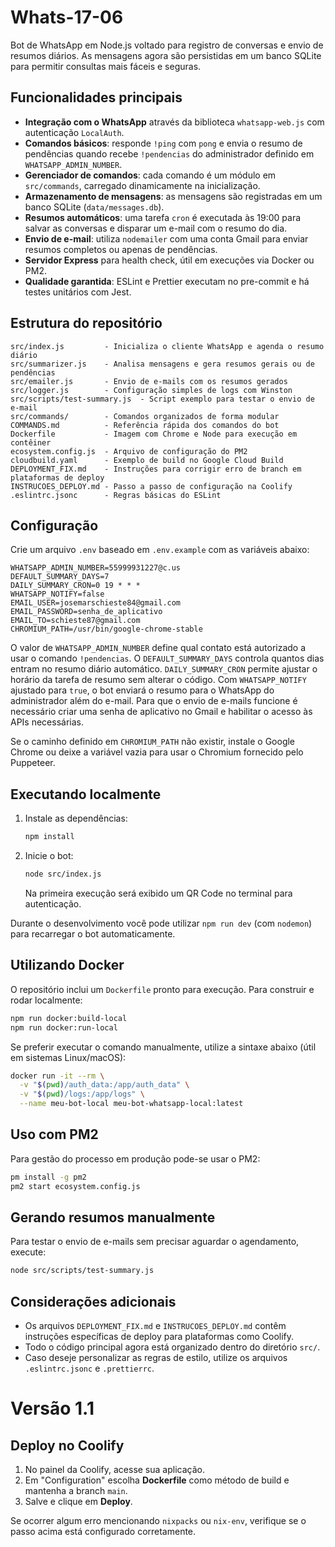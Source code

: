 # Whats-17-06

Bot de WhatsApp em Node.js voltado para registro de conversas e envio de resumos diários. As mensagens agora são persistidas em um banco SQLite para permitir consultas mais fáceis e seguras.

## Funcionalidades principais

- **Integração com o WhatsApp** através da biblioteca `whatsapp-web.js` com autenticação `LocalAuth`.
- **Comandos básicos**: responde `!ping` com `pong` e envia o resumo de pendências quando recebe `!pendencias` do administrador definido em `WHATSAPP_ADMIN_NUMBER`.
- **Gerenciador de comandos**: cada comando é um módulo em `src/commands`, carregado dinamicamente na inicialização.
- **Armazenamento de mensagens**: as mensagens são registradas em um banco SQLite (`data/messages.db`).
- **Resumos automáticos**: uma tarefa `cron` é executada às 19:00 para salvar as conversas e disparar um e-mail com o resumo do dia.
- **Envio de e-mail**: utiliza `nodemailer` com uma conta Gmail para enviar resumos completos ou apenas de pendências.
- **Servidor Express** para health check, útil em execuções via Docker ou PM2.
- **Qualidade garantida**: ESLint e Prettier executam no pre-commit e há testes unitários com Jest.

## Estrutura do repositório

```
src/index.js         - Inicializa o cliente WhatsApp e agenda o resumo diário
src/summarizer.js    - Analisa mensagens e gera resumos gerais ou de pendências
src/emailer.js       - Envio de e-mails com os resumos gerados
src/logger.js        - Configuração simples de logs com Winston
src/scripts/test-summary.js  - Script exemplo para testar o envio de e-mail
src/commands/        - Comandos organizados de forma modular
COMMANDS.md          - Referência rápida dos comandos do bot
Dockerfile           - Imagem com Chrome e Node para execução em contêiner
ecosystem.config.js  - Arquivo de configuração do PM2
cloudbuild.yaml      - Exemplo de build no Google Cloud Build
DEPLOYMENT_FIX.md    - Instruções para corrigir erro de branch em plataformas de deploy
INSTRUCOES_DEPLOY.md - Passo a passo de configuração na Coolify
.eslintrc.jsonc      - Regras básicas do ESLint
```

## Configuração

Crie um arquivo `.env` baseado em `.env.example` com as variáveis abaixo:

```
WHATSAPP_ADMIN_NUMBER=55999931227@c.us
DEFAULT_SUMMARY_DAYS=7
DAILY_SUMMARY_CRON=0 19 * * *
WHATSAPP_NOTIFY=false
EMAIL_USER=josemarschieste84@gmail.com
EMAIL_PASSWORD=senha_de_aplicativo
EMAIL_TO=schieste87@gmail.com
CHROMIUM_PATH=/usr/bin/google-chrome-stable
```
O valor de `WHATSAPP_ADMIN_NUMBER` define qual contato está autorizado a usar o comando `!pendencias`.
O `DEFAULT_SUMMARY_DAYS` controla quantos dias entram no resumo diário automático.
`DAILY_SUMMARY_CRON` permite ajustar o horário da tarefa de resumo sem alterar o código.
Com `WHATSAPP_NOTIFY` ajustado para `true`, o bot enviará o resumo para o WhatsApp do administrador além do e-mail.
Para que o envio de e-mails funcione é necessário criar uma senha de aplicativo no Gmail e habilitar o acesso às APIs necessárias.

Se o caminho definido em `CHROMIUM_PATH` não existir, instale o Google Chrome ou deixe a variável vazia para usar o Chromium fornecido pelo Puppeteer.

## Executando localmente

1. Instale as dependências:
   ```bash
   npm install
   ```
2. Inicie o bot:
   ```bash
   node src/index.js
   ```
   Na primeira execução será exibido um QR Code no terminal para autenticação.

Durante o desenvolvimento você pode utilizar `npm run dev` (com `nodemon`) para recarregar o bot automaticamente.

## Utilizando Docker

O repositório inclui um `Dockerfile` pronto para execução. Para construir e rodar localmente:

```bash
npm run docker:build-local
npm run docker:run-local
```
Se preferir executar o comando manualmente, utilize a sintaxe abaixo (útil em sistemas Linux/macOS):

```bash
docker run -it --rm \
  -v "$(pwd)/auth_data:/app/auth_data" \
  -v "$(pwd)/logs:/app/logs" \
  --name meu-bot-local meu-bot-whatsapp-local:latest
```

## Uso com PM2

Para gestão do processo em produção pode-se usar o PM2:

```bash
pm install -g pm2
pm2 start ecosystem.config.js
```

## Gerando resumos manualmente

Para testar o envio de e-mails sem precisar aguardar o agendamento, execute:

```bash
node src/scripts/test-summary.js
```

## Considerações adicionais

- Os arquivos `DEPLOYMENT_FIX.md` e `INSTRUCOES_DEPLOY.md` contêm instruções específicas de deploy para plataformas como Coolify.
- Todo o código principal agora está organizado dentro do diretório `src/`.
- Caso deseje personalizar as regras de estilo, utilize os arquivos `.eslintrc.jsonc` e `.prettierrc`.

# Versão 1.1

## Deploy no Coolify

1. No painel da Coolify, acesse sua aplicação.
2. Em "Configuration" escolha **Dockerfile** como método de build e mantenha a branch `main`.
3. Salve e clique em **Deploy**.

Se ocorrer algum erro mencionando `nixpacks` ou `nix-env`, verifique se o passo acima está configurado corretamente.

